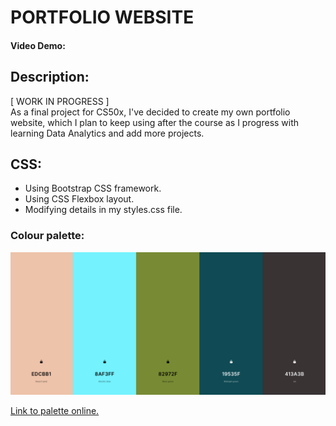 # PORTFOLIO WEBSITE
#### Video Demo:  <URL HERE>
## Description:
\[ WORK IN PROGRESS \] \
As a final project for CS50x, I've decided to create my own portfolio website, which I plan to keep using after the course as I progress with learning Data Analytics and add more projects.

## CSS:
- Using Bootstrap CSS framework.
- Using CSS Flexbox layout.
- Modifying details in my styles.css file.

### Colour palette:
![alt text](images/palette4.png) 

[Link to palette online.](https://coolors.co/edcbb1-8af3ff-82972f-19535f-413a3b)



